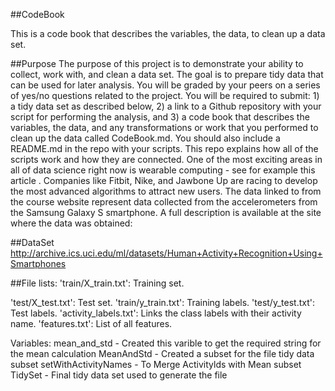 ##CodeBook

This is a code book that describes the variables, the data, to clean up a data set.

##Purpose
The purpose of this project is to demonstrate your ability to collect, work with, and clean a data set. The goal is to prepare tidy data that can be used for later analysis. You will be graded by your peers on a series of yes/no questions related to the project. You will be required to submit: 1) a tidy data set as described below, 2) a link to a Github repository with your script for performing the analysis, and 3) a code book that describes the variables, the data, and any transformations or work that you performed to clean up the data called CodeBook.md. You should also include a README.md in the repo with your scripts. This repo explains how all of the scripts work and how they are connected.
One of the most exciting areas in all of data science right now is wearable computing - see for example this article . Companies like Fitbit, Nike, and Jawbone Up are racing to develop the most advanced algorithms to attract new users. The data linked to from the course website represent data collected from the accelerometers from the Samsung Galaxy S smartphone. A full description is available at the site where the data was obtained:

##DataSet
http://archive.ics.uci.edu/ml/datasets/Human+Activity+Recognition+Using+Smartphones

##File lists:
'train/X_train.txt': Training set.

'test/X_test.txt': Test set.
'train/y_train.txt': Training labels.
'test/y_test.txt': Test labels.
'activity_labels.txt': Links the class labels with their activity name.
'features.txt': List of all features.

Variables:
mean_and_std - Created this varible to get the required string for the mean calculation
MeanAndStd - Created a subset for the file tidy data subset
setWithActivityNames - To Merge Activitylds with Mean subset
TidySet - Final tidy data set used to generate the file
